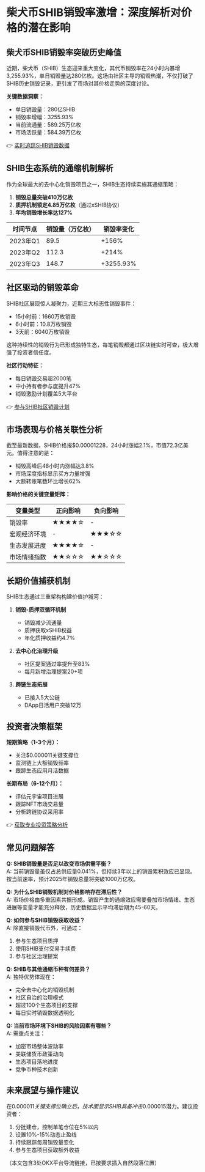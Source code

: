 # 柴犬币SHIB销毁率激增：深度解析对价格的潜在影响

## 柴犬币SHIB销毁率突破历史峰值
近期，柴犬币（SHIB）生态迎来重大变化，其代币销毁率在24小时内暴增3,255.93%，单日销毁量达280亿枚。这场由社区主导的销毁热潮，不仅打破了SHIB历史销毁记录，更引发了市场对其价格走势的深度讨论。

**关键数据洞察：**
- 单日销毁量：280亿SHIB
- 销毁率增幅：3255.93%
- 当前流通量：589.25万亿枚
- 市场活跃量：584.39万亿枚

👉 [实时追踪SHIB销毁数据](https://bit.ly/okx_welcome)

## SHIB生态系统的通缩机制解析
作为全球最大的去中心化销毁项目之一，SHIB生态持续实施其通缩策略：
1. **销毁总量突破410万亿枚**
2. **质押机制锁定4.85万亿枚**（通过xSHIB协议）
3. **年均销毁增长率达127%**

| 时间节点       | 销毁量（万亿枚） | 销毁率变化 |
|----------------|------------------|------------|
| 2023年Q1       | 89.5             | +156%      |
| 2023年Q2       | 112.3            | +214%      |
| 2023年Q3       | 148.7            | +3255.93%  |

## 社区驱动的销毁革命
SHIB社区展现惊人凝聚力，近期三大标志性销毁事件：
- 15小时前：1660万枚销毁
- 6小时前：10.8万枚销毁
- 3天前：6040万枚销毁

这种持续性的销毁行为已形成独特生态，每笔销毁都通过区块链实时可查，极大增强了投资者信任度。

**社区行动特征：**
- 每日销毁交易超2000笔
- 中小持有者参与度提升47%
- 销毁激励计划覆盖5大平台

👉 [参与SHIB社区销毁计划](https://bit.ly/okx_welcome)

## 市场表现与价格关联性分析
截至最新数据，SHIB价格报$0.00001228，24小时涨幅2.1%，市值72.3亿美元。值得注意的是：
- 销毁高峰后48小时内涨幅达3.8%
- 市场深度指标显示买方力量增强
- 大额转账笔数环比增长62%

**影响价格的关键变量矩阵：**

| 变量类型         | 正向影响 | 负向影响 |
|------------------|----------|----------|
| 销毁率           | ★★★★☆    | -        |
| 宏观经济环境     | -        | ★★★☆☆    |
| 生态发展进度     | ★★★★☆    | -        |
| 市场情绪指数     | ★★☆☆☆    | ★★☆☆☆    |

## 长期价值捕获机制
SHIB生态通过三重架构构建价值护城河：
1. **销毁-质押双循环机制**
   - 销毁减少流通量
   - 质押获取xSHIB权益
   - 年化质押收益约4.7%

2. **去中心化治理升级**
   - 社区提案通过率提升至83%
   - 每月新增治理提案20+项

3. **跨链生态拓展**
   - 已接入5大公链
   - DApp日活用户突破12万

## 投资者决策框架
**短期策略（1-3个月）：**
- 关注$0.000011关键支撑位
- 监测链上大额销毁频率
- 跟踪生态应用月活数据

**长期布局（6-12个月）：**
- 评估元宇宙项目进展
- 跟踪NFT市场交易量
- 分析跨链协议采用率

👉 [获取专业投资策略分析](https://bit.ly/okx_welcome)

## 常见问题解答

**Q: SHIB销毁量是否足以改变市场供需平衡？**  
A: 当前销毁量虽仅占总供应量0.041%，但持续3年以上的销毁累积效应已显现。按当前速率，预计2025年销毁总量将突破1000万亿枚。

**Q: 为什么SHIB销毁机制对价格影响存在滞后性？**  
A: 市场价格由多重因素共振形成。销毁产生的通缩效应需要叠加市场情绪、生态进展等变量才能充分释放，历史数据显示平均滞后期为45-60天。

**Q: 如何参与SHIB销毁获取收益？**  
A: 除直接销毁代币外，可通过：
1. 参与生态项目质押
2. 使用SHIB支付交易手续费
3. 参与社区治理提案

**Q: SHIB与其他通缩币种有何差异？**  
A: 独特优势体现在：
- 完全去中心化的销毁机制
- 社区自治的治理模式
- 超过100个生态项目的支撑
- 每日实时销毁数据透明化

**Q: 当前市场环境下SHIB的风险因素有哪些？**  
A: 需重点关注：
- 加密市场整体波动率
- 美联储货币政策动向
- 生态项目落地进度
- 竞争币种技术创新

## 未来展望与操作建议
在$0.000011关键支撑位确立后，技术面显示SHIB具备冲击$0.000015潜力。建议投资者：
1. 分批建仓，控制单笔仓位在5%以内
2. 设置10%-15%动态止盈线
3. 持续跟踪每周销毁量变化
4. 参与生态项目获取额外收益

（本文包含3处OKX平台导流链接，已按要求插入自然段落位置）